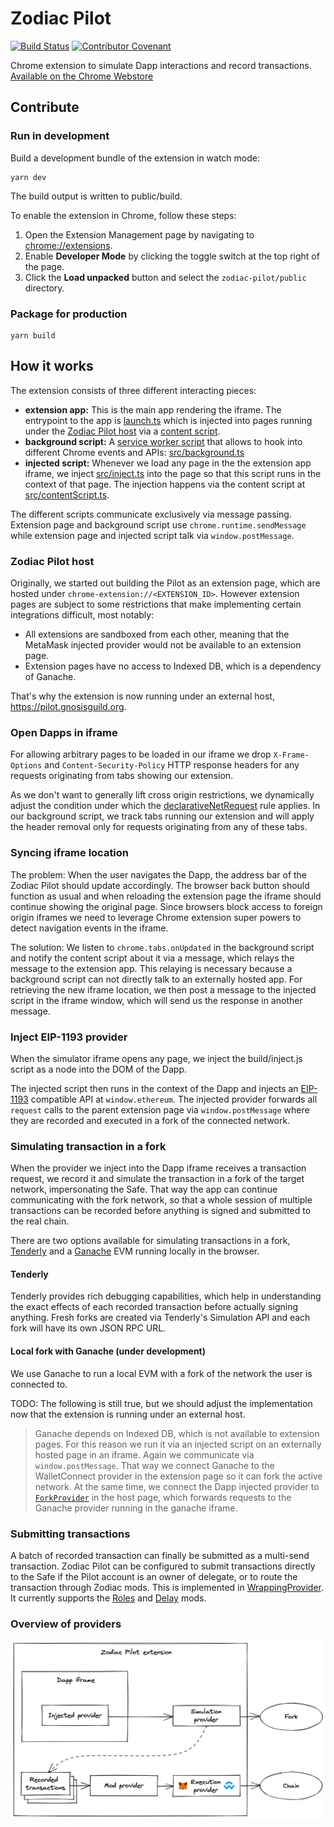 # Zodiac Pilot

[![Build Status](https://github.com/gnosis/zodiac-pilot/actions/workflows/ci.yml/badge.svg)](https://github.com/gnosis/zodiac-pilot/actions/workflows/ci.yml)
[![Contributor Covenant](https://img.shields.io/badge/Contributor%20Covenant-2.1-4baaaa.svg)](https://github.com/gnosis/CODE_OF_CONDUCT)

Chrome extension to simulate Dapp interactions and record transactions. [Available on the Chrome Webstore](https://chrome.google.com/webstore/detail/zodiac-pilot/jklckajipokenkbbodifahogmidkekcb?hl=en&authuser=0)

## Contribute

### Run in development

Build a development bundle of the extension in watch mode:

```
yarn dev
```

The build output is written to public/build.

To enable the extension in Chrome, follow these steps:

1. Open the Extension Management page by navigating to [chrome://extensions](chrome://extensions).
2. Enable **Developer Mode** by clicking the toggle switch at the top right of the page.
3. Click the **Load unpacked** button and select the `zodiac-pilot/public` directory.

### Package for production

```
yarn build
```

## How it works

The extension consists of three different interacting pieces:

- **extension app:** This is the main app rendering the iframe. The entrypoint to the app is [launch.ts](src/launch.ts) which is injected into pages running under the [Zodiac Pilot host](#zodiac-pilot-host) via a [content script](https://developer.chrome.com/docs/extensions/mv3/content_scripts/).
- **background script:** A [service worker script](https://developer.chrome.com/docs/extensions/mv3/intro/mv3-overview/#service-workers) that allows to hook into different Chrome events and APIs: [src/background.ts](src/background.ts)
- **injected script:** Whenever we load any page in the the extension app iframe, we inject [src/inject.ts](src/inject.ts) into the page so that this script runs in the context of that page. The injection happens via the content script at [src/contentScript.ts](src/contentScript.ts).

The different scripts communicate exclusively via message passing. Extension page and background script use `chrome.runtime.sendMessage` while extension page and injected script talk via `window.postMessage`.

### Zodiac Pilot host

Originally, we started out building the Pilot as an extension page, which are hosted under `chrome-extension://<EXTENSION_ID>`. However extension pages are subject to some restrictions that make implementing certain integrations difficult, most notably:

- All extensions are sandboxed from each other, meaning that the MetaMask injected provider would not be available to an extension page.
- Extension pages have no access to Indexed DB, which is a dependency of Ganache.

That's why the extension is now running under an external host, https://pilot.gnosisguild.org.

### Open Dapps in iframe

For allowing arbitrary pages to be loaded in our iframe we drop `X-Frame-Options` and `Content-Security-Policy` HTTP response headers for any requests originating from tabs showing our extension.

As we don't want to generally lift cross origin restrictions, we dynamically adjust the condition under which the [declarativeNetRequest](https://developer.chrome.com/docs/extensions/reference/declarativeNetRequest/) rule applies.
In our background script, we track tabs running our extension and will apply the header removal only for requests originating from any of these tabs.

### Syncing iframe location

The problem: When the user navigates the Dapp, the address bar of the Zodiac Pilot should update accordingly.
The browser back button should function as usual and when reloading the extension page the iframe should continue showing the original page.
Since browsers block access to foreign origin iframes we need to leverage Chrome extension super powers to detect navigation events in the iframe.

The solution: We listen to `chrome.tabs.onUpdated` in the background script and notify the content script about it via a message, which relays the message to the extension app.
This relaying is necessary because a background script can not directly talk to an externally hosted app.
For retrieving the new iframe location, we then post a message to the injected script in the iframe window, which will send us the response in another message.

### Inject EIP-1193 provider

When the simulator iframe opens any page, we inject the build/inject.js script as a node into the DOM of the Dapp.

The injected script then runs in the context of the Dapp and injects an [EIP-1193](https://eips.ethereum.org/EIPS/eip-1193) compatible API at `window.ethereum`.
The injected provider forwards all `request` calls to the parent extension page via `window.postMessage` where they are recorded and executed in a fork of the connected network.

### Simulating transaction in a fork

When the provider we inject into the Dapp iframe receives a transaction request, we record it and simulate the transaction in a fork of the target network, impersonating the Safe.
That way the app can continue communicating with the fork network, so that a whole session of multiple transactions can be recorded before anything is signed and submitted to the real chain.

There are two options available for simulating transactions in a fork, [Tenderly](https://tenderly.co) and a [Ganache](https://trufflesuite.com/ganache/) EVM running locally in the browser.

#### Tenderly

Tenderly provides rich debugging capabilities, which help in understanding the exact effects of each recorded transaction before actually signing anything.
Fresh forks are created via Tenderly's Simulation API and each fork will have its own JSON RPC URL.

#### Local fork with Ganache (under development)

We use Ganache to run a local EVM with a fork of the network the user is connected to.

TODO: The following is still true, but we should adjust the implementation now that the extension is running under an external host.

> Ganache depends on Indexed DB, which is not available to extension pages. For this reason we run it via an injected script on an externally hosted page in an iframe.
> Again we communicate via `window.postMessage`. That way we connect Ganache to the WalletConnect provider in the extension page so it can fork the active network.
> At the same time, we connect the Dapp injected provider to [`ForkProvider`](src/providers/ForkProvider.ts) in the host page, which forwards requests to the Ganache provider running in the ganache iframe.

### Submitting transactions

A batch of recorded transaction can finally be submitted as a multi-send transaction.
Zodiac Pilot can be configured to submit transactions directly to the Safe if the Pilot account is an owner of delegate, or to route the transaction through Zodiac mods.
This is implemented in [WrappingProvider](src/providers/WrappingProvider.ts).
It currently supports the [Roles](https://github.com/gnosis/zodiac-modifier-roles) and [Delay](https://github.com/gnosis/zodiac-modifier-delay) mods.

### Overview of providers

![Diagram giving an overview of providers](./docs/providers-diagram.png)
